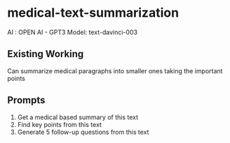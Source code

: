 # medical-text-summarization
AI : OPEN AI - GPT3
Model: text-davinci-003

## Existing Working
Can summarize medical paragraphs into smaller ones taking the important points

## Prompts
1. Get a medical based summary of this text
2. Find key points from this text
3. Generate 5 follow-up questions from this text
